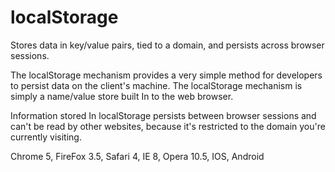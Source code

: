 localStorage
============

Stores data in key/value pairs, tied to a domain, and persists across browser sessions.

The localStorage mechanism provides a very simple method for developers to persist data on the client's machine. The localStorage mechanism is simply a name/value store built In to the web browser.

Information stored In localStorage persists between browser sessions and can't be read by other websites, because it's restricted to the domain you're currently visiting.

Chrome 5, FireFox 3.5, Safari 4, IE 8, Opera 10.5, IOS, Android
